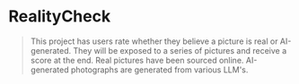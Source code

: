 # RealityCheck
> This project has users rate whether they believe a picture is real or AI-generated. They will be exposed to a series of pictures and receive a score at the end. Real pictures have been sourced online. AI-generated photographs are generated from various LLM's.